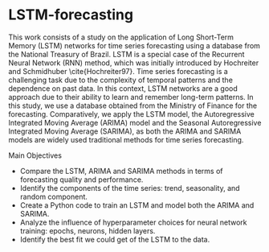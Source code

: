 # LSTM-forecasting
This work consists of a study on the application of Long Short-Term Memory (LSTM) networks for time series forecasting using a database from the National Treasury of Brazil. LSTM is a special case of the Recurrent Neural Network (RNN) method, which was initially introduced by Hochreiter and Schmidhuber \cite{Hochreiter97}. Time series forecasting is a challenging task due to the complexity of temporal patterns and the dependence on past data. In this context, LSTM networks are a good approach due to their ability to learn and remember long-term patterns. In this study, we use a database obtained from the Ministry of Finance for the forecasting. Comparatively, we apply the LSTM model, the Autoregressive Integrated Moving Average (ARIMA) model and the Seasonal Autoregressive Integrated Moving Average (SARIMA), as both the ARIMA and SARIMA models are widely used traditional methods for time series forecasting.

Main Objectives

* Compare the LSTM, ARIMA and SARIMA methods in terms of forecasting quality and performance.
* Identify the components of the time series: trend, seasonality, and random component.
* Create a Python code to train an LSTM and model both the ARIMA and SARIMA.
* Analyze the influence of hyperparameter choices for neural network training: epochs, neurons, hidden layers.
* Identify the best fit we could get of the LSTM to the data.
